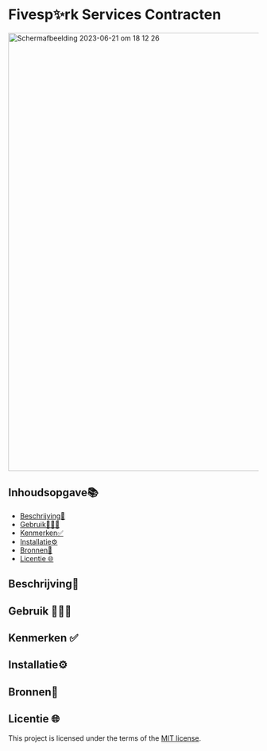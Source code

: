 # Fivesp✨rk Services Contracten

<img width="883" alt="Schermafbeelding 2023-06-21 om 18 12 26" src="https://github.com/zenitba/Fivespark/assets/112856019/6fd98f4a-935d-4f85-9c57-cb248dfc6675">

## Inhoudsopgave📚

  * [Beschrijving📝](#beschrijving)
  * [Gebruik👩🏽‍💻](#gebruik)
  * [Kenmerken✅](#kenmerken)
  * [Installatie⚙️](#installatie)
  * [Bronnen📱](#bronnen)
  * [Licentie 🌐](#licentie)

## Beschrijving📝

## Gebruik 👩🏽‍💻

## Kenmerken ✅

## Installatie⚙️

## Bronnen📱

## Licentie 🌐

This project is licensed under the terms of the [MIT license](./LICENSE).
